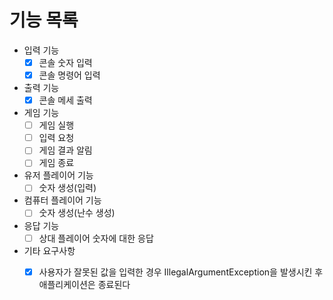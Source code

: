 # 기능 목록

- 입력 기능
  - [x] 콘솔 숫자 입력
  - [x] 콘솔 명령어 입력

- 출력 기능
  - [x] 콘솔 메세 출력

- 게임 기능
  - [ ] 게임 실행 
  - [ ] 입력 요청
  - [ ] 게임 결과 알림
  - [ ] 게임 종료

- 유저 플레이어 기능
  - [ ] 숫자 생성(입력)
  
- 컴퓨터 플레이어 기능
  - [ ] 숫자 생성(난수 생성)

- 응답 기능
  - [ ] 상대 플레이어 숫자에 대한 응답

- 기타 요구사항
  - [x] 사용자가 잘못된 값을 입력한 경우 IllegalArgumentException을 발생시킨 후 애플리케이션은 종료된다

